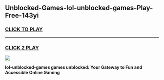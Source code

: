 
## Unblocked-Games-lol-unblocked-games-Play-Free-143yi
<h3>
<a href="https://premium76.site?title=lol-unblocked-games&ref=10A">CLICK TO PLAY</a></h3>
<hr>

<h3>
<a href="https://premium76.site?title=lol-unblocked-games&ref=10A">CLICK 2 PLAY</a>
  
</h3>

<a href="https://premium76.site?title=lol-unblocked-games&ref=10A"><img src="https://clearcache.store/games.png"></a>


**lol-unblocked-games games unblocked: Your Gateway to Fun and Accessible Online Gaming**
